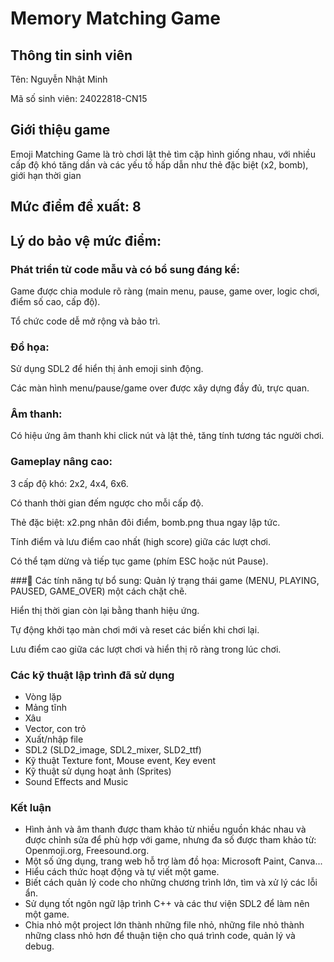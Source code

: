 # Memory Matching Game

## Thông tin sinh viên
Tên: Nguyễn Nhật Minh

Mã số sinh viên: 24022818-CN15

## Giới thiệu game
Emoji Matching Game là trò chơi lật thẻ tìm cặp hình giống nhau, với nhiều cấp độ khó tăng dần và các yếu tố hấp dẫn như thẻ đặc biệt (x2, bomb), giới hạn thời gian

## Mức điểm đề xuất: 8
## Lý do bảo vệ mức điểm:
### Phát triển từ code mẫu và có bổ sung đáng kể:
Game được chia module rõ ràng (main menu, pause, game over, logic chơi, điểm số cao, cấp độ).

Tổ chức code dễ mở rộng và bảo trì.

### Đồ họa:
Sử dụng SDL2 để hiển thị ảnh emoji sinh động.

Các màn hình menu/pause/game over được xây dựng đầy đủ, trực quan.

### Âm thanh:
Có hiệu ứng âm thanh khi click nút và lật thẻ, tăng tính tương tác người chơi.

### Gameplay nâng cao:
3 cấp độ khó: 2x2, 4x4, 6x6.

Có thanh thời gian đếm ngược cho mỗi cấp độ.

Thẻ đặc biệt: x2.png nhân đôi điểm, bomb.png thua ngay lập tức.

Tính điểm và lưu điểm cao nhất (high score) giữa các lượt chơi.

Có thể tạm dừng và tiếp tục game (phím ESC hoặc nút Pause).

###📄 Các tính năng tự bổ sung:
Quản lý trạng thái game (MENU, PLAYING, PAUSED, GAME_OVER) một cách chặt chẽ.

Hiển thị thời gian còn lại bằng thanh hiệu ứng.

Tự động khởi tạo màn chơi mới và reset các biến khi chơi lại.

Lưu điểm cao giữa các lượt chơi và hiển thị rõ ràng trong lúc chơi.

### Các kỹ thuật lập trình đã sử dụng
- Vòng lặp
- Mảng tĩnh
- Xâu
- Vector, con trỏ
- Xuất/nhập file
- SDL2 (SLD2_image, SDL2_mixer, SLD2_ttf)
- Kỹ thuật Texture font, Mouse event, Key event
- Kỹ thuật sử dụng hoạt ảnh (Sprites)
- Sound Effects and Music


### Kết luận
- Hình ảnh và âm thanh được tham khảo từ nhiều nguồn khác nhau và được chỉnh sửa để phù hợp với game, nhưng đa số được tham khảo từ: Openmoji.org, Freesound.org.
- Một số ứng dụng, trang web hỗ trợ làm đồ họa: Microsoft Paint, Canva...
- Hiểu cách thức hoạt động và tự viết một game.
- Biết cách quản lý code cho những chương trình lớn, tìm và xử lý các lỗi ẩn.
- Sử dụng tốt ngôn ngữ lập trình C++ và các thư viện SDL2 để làm nên một game.
- Chia nhỏ một project lớn thành những file nhỏ, những file nhỏ thành những class nhỏ hơn để thuận tiện cho quá trình code, quản lý và debug.
